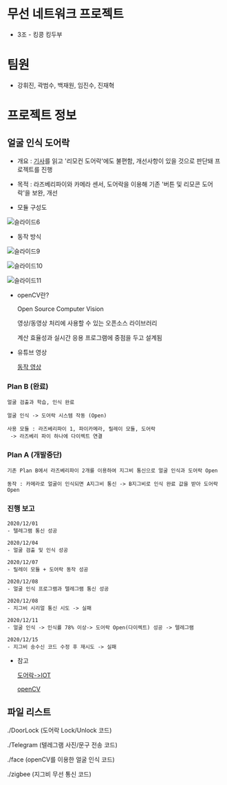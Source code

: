 # 무선 네트워크 프로젝트
* 3조 - 킹콩 킹두부

# 팀원
* 강휘진, 곽범수, 백재원, 임진수, 진재혁

# 프로젝트 정보
## 얼굴 인식 도어락
  * 개요 : [기사](http://www.ablenews.co.kr/News/NewsContent.aspx?CategoryCode=0014&NewsCode=001420190502111917597795)를 읽고 '리모컨 도어락'에도 불편함, 개선사항이 있을 것으로 판단돼 프로젝트를 진행

  * 목적 : 라즈베리파이와 카메라 센서, 도어락을 이용해 기존 '버튼 및 리모콘 도어락'을 보완, 개선

  * 모듈 구성도

   ![슬라이드6](https://user-images.githubusercontent.com/71058308/101472201-39e8f700-3983-11eb-97dc-17f221855242.PNG)

  * 동작 방식 

   ![슬라이드9](https://user-images.githubusercontent.com/71058308/101472404-88969100-3983-11eb-9c7f-1418448ae587.PNG)

   ![슬라이드10](https://user-images.githubusercontent.com/71058308/101472409-89c7be00-3983-11eb-84bc-17c92892c80a.PNG)

   ![슬라이드11](https://user-images.githubusercontent.com/71058308/101472413-89c7be00-3983-11eb-9d12-4b745a464b27.PNG)
   
  * openCV란? 
  
    Open Source Computer Vision
    
    영상/동영상 처리에 사용할 수 있는 오픈소스 라이브러리
    
    계산 효율성과 실시간 응용 프로그램에 중점을 두고 설계됨
    
  * 유튜브 영상
  
    [동작 영상](https://www.youtube.com/watch?v=3K4KkrcV4Vw)

   ### Plan B (완료)
    얼굴 검출과 학습, 인식 완료

    얼굴 인식 -> 도어락 시스템 작동 (Open)

    사용 모듈 : 라즈베리파이 1, 파이카메라, 릴레이 모듈, 도어락
     -> 라즈베리 파이 하나에 다이렉트 연결

   ### Plan A (개발중단)
    기존 Plan B에서 라즈베리파이 2개를 이용하여 지그비 통신으로 얼굴 인식과 도어락 Open

    동작 : 카메라로 얼굴이 인식되면 A지그비 통신 -> B지그비로 인식 완료 값을 받아 도어락 Open

    
   ### 진행 보고 

    2020/12/01
    - 텔레그램 통신 성공

    2020/12/04
    - 얼굴 검출 및 인식 성공

    2020/12/07
    - 릴레이 모듈 + 도어락 동작 성공

    2020/12/08
    - 얼굴 인식 프로그램과 텔레그램 통신 성공
    
    2020/12/08
    - 지그비 시리얼 통신 시도 -> 실패 

    2020/12/11
    - 얼굴 인식 -> 인식률 78% 이상-> 도어락 Open(다이렉트) 성공 -> 텔레그램 
    
    2020/12/15
    - 지그비 송수신 코드 수정 후 재시도 -> 실패 
    
  * 참고
  
    [도어락->IOT](http://mibediy.blogspot.com/2016/02/4-iot-hw.html)
  
    [openCV](https://m.blog.naver.com/PostView.nhn?blogId=chandong83&logNo=221436424539&proxyReferer=https:%2F%2Fblog.naver.com%2Fchandong83%2F221436424539)
    
    
    

 ## 파일 리스트
  
   ./DoorLock (도어락 Lock/Unlock 코드)
  
   ./Telegram (텔레그램 사진/문구 전송 코드)
 
   ./face (openCV를 이용한 얼굴 인식 코드)
  
   ./zigbee (지그비 무선 통신 코드)
